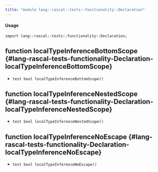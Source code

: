 ```yaml
---
title: "module lang::rascal::tests::functionality::Declaration"
---
```


#### Usage

`import lang::rascal::tests::functionality::Declaration;`


## function localTypeInferenceBottomScope {#lang-rascal-tests-functionality-Declaration-localTypeInferenceBottomScope}

* ``test bool localTypeInferenceBottomScope()``

## function localTypeInferenceNestedScope {#lang-rascal-tests-functionality-Declaration-localTypeInferenceNestedScope}

* ``test bool localTypeInferenceNestedScope()``

## function localTypeInferenceNoEscape {#lang-rascal-tests-functionality-Declaration-localTypeInferenceNoEscape}

* ``test bool localTypeInferenceNoEscape()``

